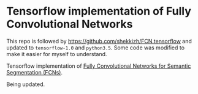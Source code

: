 # Tensorflow implementation of Fully Convolutional Networks

This repo is followed by https://github.com/shekkizh/FCN.tensorflow and updated to `tensorflow-1.0` and `python3.5`. Some code was modified to make it easier for myself to understand.  

Tensorflow implementation of [Fully Convolutional Networks for Semantic Segmentation (FCNs)](https://www.cv-foundation.org/openaccess/content_cvpr_2015/html/Long_Fully_Convolutional_Networks_2015_CVPR_paper.html).

Being updated.

